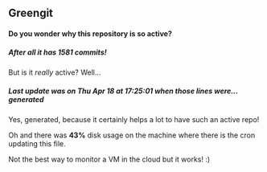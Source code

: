 ## Greengit

#### Do you wonder why this repository is so active?

##### After all it has 1581 commits!

But is it *really* active? Well...

##### Last update was on Thu Apr 18 at 17:25:01 when those lines were... generated

Yes, generated, because it certainly helps a lot to have such an active repo!

Oh and there was **43%** disk usage on the machine
where there is the cron updating this file.

Not the best way to monitor a VM in the cloud but it works! :)
